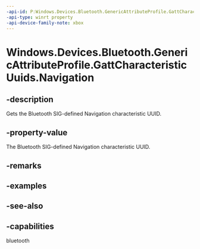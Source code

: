 ```yaml
---
-api-id: P:Windows.Devices.Bluetooth.GenericAttributeProfile.GattCharacteristicUuids.Navigation
-api-type: winrt property
-api-device-family-note: xbox
---
```


<!-- Property syntax
public System.Guid Navigation { get; }
-->

# Windows.Devices.Bluetooth.GenericAttributeProfile.GattCharacteristicUuids.Navigation

## -description
Gets the Bluetooth SIG-defined Navigation characteristic UUID.

## -property-value
The Bluetooth SIG-defined Navigation characteristic UUID.

## -remarks

## -examples

## -see-also

## -capabilities
bluetooth
